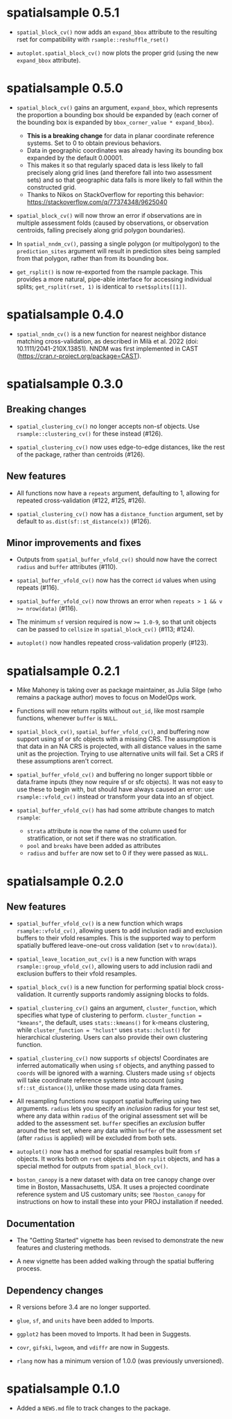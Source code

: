 # spatialsample 0.5.1

* `spatial_block_cv()` now adds an `expand_bbox` attribute to the resulting rset
  for compatibility with `rsample::reshuffle_rset()`
  
* `autoplot.spatial_block_cv()` now plots the proper grid (using the new 
  `expand_bbox` attribute).

# spatialsample 0.5.0

* `spatial_block_cv()` gains an argument, `expand_bbox`, which represents the 
  proportion a bounding box should be expanded by (each corner of the bounding
  box is expanded by `bbox_corner_value * expand_bbox`). 
  * **This is a breaking change** for data in planar coordinate reference 
    systems. Set to 0 to obtain previous behaviors. 
  * Data in geographic coordinates was already having its bounding box expanded 
    by the default 0.00001. 
  * This makes it so that regularly spaced data is less likely to fall precisely 
    along grid lines (and therefore fall into two assessment sets) and so that 
    geographic data falls is more likely to fall within the constructed grid.
  * Thanks to Nikos on StackOverflow for reporting this behavior:
    https://stackoverflow.com/q/77374348/9625040
    
* `spatial_block_cv()` will now throw an error if observations are in multiple
  assessment folds (caused by observations, or observation centroids, falling 
  precisely along grid polygon boundaries).

* In `spatial_nndm_cv()`, passing a single polygon (or multipolygon) to the 
  `prediction_sites` argument will result in prediction sites being sampled from 
  that polygon, rather than from its bounding box.

* `get_rsplit()` is now re-exported from the rsample package. This provides a 
  more natural, pipe-able interface for accessing individual splits; 
  `get_rsplit(rset, 1)` is identical to `rset$splits[[1]]`.

# spatialsample 0.4.0

* `spatial_nndm_cv()` is a new function for nearest neighbor distance matching
  cross-validation, as described in Milà et al. 2022 
  (doi: 10.1111/2041-210X.13851). NNDM was first implemented in CAST
  (https://cran.r-project.org/package=CAST).

# spatialsample 0.3.0

## Breaking changes

* `spatial_clustering_cv()` no longer accepts non-sf objects. Use 
  `rsample::clustering_cv()` for these instead (#126).
  
* `spatial_clustering_cv()` now uses edge-to-edge distances, like the rest of
  the package, rather than centroids (#126).

## New features

* All functions now have a `repeats` argument, defaulting to 1, allowing for 
  repeated cross-validation (#122, #125, #126). 

* `spatial_clustering_cv()` now has a `distance_function` argument, set by 
  default to `as.dist(sf::st_distance(x))` (#126).

## Minor improvements and fixes

* Outputs from `spatial_buffer_vfold_cv()` should now have the correct `radius` and `buffer` attributes (#110).

* `spatial_buffer_vfold_cv()` now has the correct `id` values when using repeats (#116).

* `spatial_buffer_vfold_cv()` now throws an error when `repeats > 1 && v >= nrow(data)` (#116).

* The minimum `sf` version required is now `>= 1.0-9`, so that unit objects can be passed to `cellsize` in `spatial_block_cv()` (#113; #124).

* `autoplot()` now handles repeated cross-validation properly (#123).

# spatialsample 0.2.1

* Mike Mahoney is taking over as package maintainer, as Julia Silge (who remains
  a package author) moves to focus on ModelOps work. 

* Functions will now return rsplits without `out_id`, like most rsample 
  functions, whenever `buffer` is `NULL`.

* `spatial_block_cv()`, `spatial_buffer_vfold_cv()`, and buffering now support
  using sf or sfc objects with a missing CRS. The assumption is that data in an
  NA CRS is projected, with all distance values in the same unit as the 
  projection. Trying to use alternative units will fail. Set a CRS if these
  assumptions aren't correct.
  
* `spatial_buffer_vfold_cv()` and buffering no longer support tibble or 
  data.frame inputs (they now require sf or sfc objects). It was not easy to 
  use these to begin with, but should have always caused an error: use 
  `rsample::vfold_cv()` instead or transform your data into an sf object.

* `spatial_buffer_vfold_cv()` has had some attribute changes to match `rsample`:
  * `strata` attribute is now the name of the column used for stratification, 
     or not set if there was no stratification.
  * `pool` and `breaks` have been added as attributes
  * `radius` and `buffer` are now set to 0 if they were passed as `NULL`.

# spatialsample 0.2.0

## New features

* `spatial_buffer_vfold_cv()` is a new function which wraps 
  `rsample::vfold_cv()`, allowing users to add inclusion radii and exclusion
  buffers to their vfold resamples. This is the supported way to perform
  spatially buffered leave-one-out cross validation (set `v` to `nrow(data)`).
  
* `spatial_leave_location_out_cv()` is a new function with wraps 
  `rsample::group_vfold_cv()`, allowing users to add inclusion radii and 
  exclusion buffers to their vfold resamples.

* `spatial_block_cv()` is a new function for performing spatial block
  cross-validation. It currently supports randomly assigning blocks to folds.

* `spatial_clustering_cv()` gains an argument, `cluster_function`, which 
  specifies what type of clustering to perform. `cluster_function = "kmeans"`, 
  the default, uses `stats::kmeans()` for k-means clustering, while 
  `cluster_function = "hclust"` uses `stats::hclust()` for hierarchical 
  clustering. Users can also provide their own clustering function.
  
* `spatial_clustering_cv()` now supports `sf` objects! Coordinates are inferred
  automatically when using `sf` objects, and anything passed to `coords` will
  be ignored with a warning. Clusters made using `sf` objects will take 
  coordinate reference systems into account (using `sf::st_distance()`), 
  unlike those made using data frames.

* All resampling functions now support spatial buffering using two arguments.
  `radius` lets you specify an _inclusion_ radius for your test set, where any
  data within `radius` of the original assessment set will be added to the 
  assessment set. `buffer` specifies an _exclusion_ buffer around the test set,
  where any data within `buffer` of the assessment set (after `radius` is 
  applied) will be excluded from both sets. 

* `autoplot()` now has a method for spatial resamples built from `sf` objects.
  It works both on `rset` objects and on `rsplit` objects, and has a special 
  method for outputs from `spatial_block_cv()`. 

* `boston_canopy` is a new dataset with data on tree canopy change over time in
  Boston, Massachusetts, USA. It uses a projected coordinate reference system 
  and US customary units; see `?boston_canopy` for instructions on how to 
  install these into your PROJ installation if needed.

## Documentation

* The "Getting Started" vignette has been revised to demonstrate the new 
  features and clustering methods. 
  
* A new vignette has been added walking through the spatial buffering process.

## Dependency changes

* R versions before 3.4 are no longer supported.

* `glue`, `sf`, and `units` have been added to Imports.

* `ggplot2` has been moved to Imports. It had been in Suggests.

* `covr`, `gifski`, `lwgeom`, and `vdiffr` are now in Suggests.

* `rlang` now has a minimum version of 1.0.0 (was previously unversioned).

# spatialsample 0.1.0

* Added a `NEWS.md` file to track changes to the package.
